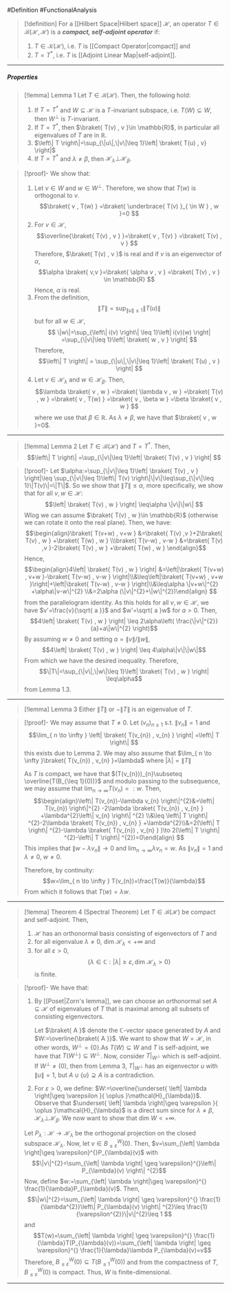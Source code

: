 #Definition #FunctionalAnalysis 

> [!definition]
> For a [[Hilbert Space|Hilbert space]] $\mathcal{H}$, an operator $T\in \mathcal{B}(\mathcal{H},\mathcal{H})$ is a ***compact, self-adjoint operator*** if:
> 1. $T\in \mathcal{K}(\mathcal{H})$, i.e. $T$ is [[Compact Operator|compact]] and 
> 2. $T=T^{*}$, i.e. $T$ is [[Adjoint Linear Map|self-adjoint]].
---
##### Properties
> [!lemma] Lemma 1
> Let $T\in \mathcal{B}(\mathcal{H})$. Then, the following hold:
> 1. If $T=T^{*}$ and $W\subseteq \mathcal{H}$ is a $T$-invariant subspace, i.e. $T(W)\subseteq W$, then $W^{\bot}$ is $T$-invariant.
> 2. If $T=T^{*}$, then $\braket{ T(v) , v }\in \mathbb{R}$, in particular all eigenvalues of $T$ are in $\mathbb{R}$.
> 3. $\left\| T \right\|=\sup_{\|u\|,\|v\|\leq 1}\left| \braket{ T(u) ,  v} \right|$
> 4. If $T=T^{*}$ and $\lambda\neq\beta$, then $\mathcal{H}_{\lambda}{\bot} \mathcal{H}_{\beta}$.

> [!proof]-
> We show that: 
> 1. Let $v\in W$ and $w\in W^{\bot}$. Therefore, we show that $T(w)$ is orthogonal to $v$.$$\braket{ v , T(w) } =\braket{ \underbrace{ T(v) }_{ \in W } , w }=0 $$
> 2. For $v\in \mathcal{H}$, $$\overline{\braket{ T(v) , v } }=\braket{ v , T(v) } =\braket{ T(v) , v } $$Therefore, $\braket{ T(v) , v }$ is real and if $v$ is an eigenvector of $\alpha$, $$\alpha \braket{ v,v  }=\braket{ \alpha v , v } =\braket{ T(v) , v } \in \mathbb{R} $$Hence, $\alpha$ is real.
> 3. From the definition, $$\left\| T \right\| =\sup_{\left\| u \right\| \leq 1}\left\| T(u) \right\| $$but for all $w\in \mathcal{H}$, $$ \|w\|=\sup_{\left\| i(v) \right\| \leq 1}\left| i(v)(w) \right| =\sup_{\|v\|\leq 1}\left| \braket{ w , v }  \right|  $$Therefore, $$\left\| T \right\| = \sup_{\|u\|,\|v\|\leq 1}\left| \braket{ T(u) , v }  \right| $$
> 4. Let $v\in \mathcal{H}_{\lambda}$ and $w\in \mathcal{H}_{\beta}$. Then, $$\lambda \braket{ v , w } =\braket{ \lambda v , w } =\braket{ T(v) , w } =\braket{ v , T(w) } =\braket{ v , \beta w } =\beta \braket{ v , w } $$where we use that $\beta\in \mathbb{R}$. As $\lambda\neq\beta$, we have that $\braket{ v , w }=0$.
---
> [!lemma] Lemma 2
> Let $T\in \mathcal{B}(\mathcal{H})$ and $T=T^{*}$. Then, $$\left\| T \right\| =\sup_{\|v\|\leq 1}\left| \braket{ T(v) , v }  \right| $$

> [!proof]-
> Let $\alpha:=\sup_{\|v\|\leq 1}\left| \braket{ T(v) , v }  \right|\leq \sup_{\|v\|\leq 1}\left\| T(v) \right\|\|v\|\leq\sup_{\|v\|\leq 1}\|T(v)\|=\|T\|$. So we show that $\left\| T \right\|\leq\alpha$, more specifically, we show that for all $v,w\in \mathcal{H}$: $$\left| \braket{ T(v) , w }  \right| \leq\alpha \|v\|\|w\| $$Wlog we can assume $\braket{ T(v) , w }\in \mathbb{R}$ (otherwise we can rotate it onto the real plane). Then, we have: $$\begin{align}\braket{ T(v+w) , v+w }  &=\braket{ T(v) ,v  }+2\braket{ T(v) , w } +\braket{ T(w) , w }  \\\braket{ T(v-w) , v-w }  &=\braket{ T(v) ,v  }-2\braket{ T(v) , w } +\braket{ T(w) , w }  \end{align}$$Hence, $$\begin{align}4\left| \braket{ T(v) , w } \right|  &=\left|\braket{ T(v+w) , v+w }-\braket{ T(v-w) , v-w }  \right|\\&\leq\left|\braket{ T(v+w) , v+w }\right|+\left|\braket{ T(v-w) , v-w }  \right|\\&\leq\alpha \|v+w\|^{2} +\alpha\|v-w\|^{2} \\&=2\alpha (\|v\|^{2}+\|w\|^{2})\end{align} $$from the parallelogram identity. As this holds for all $v,w\in \mathcal{H}$, we have $v'=\frac{v}{\sqrt{ a }}$ and $w'=\sqrt{ a }w$ for $a>0$. Then, $$4\left| \braket{ T(v) , w }  \right| \leq 2\alpha\left(  \frac{\|v\|^{2}}{a}+a\|w\|^{2} \right)$$By assuming $w\neq 0$ and setting $a=\|v\| / \|w\|$, $$4\left| \braket{ T(v) , w }  \right| \leq 4\alpha\|v\|\|w\|$$From which we have the desired inequality. Therefore, $$\|T\|=\sup_{\|v\|,\|w\|\leq 1}\left| \braket{ T(v) , w }  \right| \leq\alpha$$from Lemma 1.3.
---
> [!lemma] Lemma 3
> Either $\left\| T \right\|$ or $-\left\| T \right\|$ is an eigenvalue of $T$.

> [!proof]-
> We may assume that $T \neq 0$. Let $(v_{n})_{n\geq 1}$ s.t. $\left\| v_{n} \right\|=1$ and $$\lim_{ n \to \infty } \left| \braket{ T(v_{n}) , v_{n} }  \right| =\left\| T \right\| $$this exists due to Lemma 2. We may also assume that $\lim_{ n \to \infty }\braket{ T(v_{n}) , v_{n} }=\lambda$ where $\left| \lambda \right|=\left\| T \right\|$
> 
> As $T$ is compact, we have that $(T(v_{n}))_{n}\subseteq \overline{T(B_{\leq 1}(0))}$ and modulo passing to the subsequence, we may assume that $\lim_{ n \to \infty }T(v_{n})=:w$. Then, $$\begin{align}\left\| T(v_{n})-\lambda v_{n} \right\|^{2}&=\left\| T(v_{n}) \right\|^{2} -2\lambda \braket{ T(v_{n}) , v_{n} } +\lambda^{2}\left\| v_{n} \right\| ^{2} \\&\leq \left\| T \right\| ^{2}-2\lambda \braket{ T(v_{n}) , v_{n} } +\lambda^{2}\\&=2(\left\| T \right\| ^{2}-\lambda \braket{ T(v_{n}) , v_{n} } )\to 2(\left\| T \right\| ^{2}-\left\| T \right\| ^{2})=0\end{align} $$This implies that $\left\| w-\lambda v_{n} \right\|\to 0$ and $\lim_{ n \to \infty }\lambda v_{n}=w$. As $\left\| v_{n} \right\|=1$ and $\lambda\neq 0$, $w\neq 0$.
> 
> Therefore, by continuity: $$w=\lim_{ n \to \infty } T(v_{n})=\frac{T(w)}{\lambda}$$From which it follows that $T(w)=\lambda w$.
---
> [!lemma] Theorem 4 (Spectral Theorem)
> Let $T\in \mathcal{B}(\mathcal{H})$ be compact and self-adjoint. Then, 
> 1. $\mathcal{H}$ has an orthonormal basis consisting of eigenvectors of $T$ and 
> 2. for all eigenvalue $\lambda\neq 0$, $\text{dim } \mathcal{H}_{\lambda}<+\infty$ and
> 3. for all $\varepsilon>0$, $$\{ \lambda\in \mathbb{C}:\left| \lambda \right| \geq\varepsilon, \text{dim }\mathcal{H}_{\lambda}>0 \}$$is finite.

> [!proof]-
> We have that: 
> 
> 1. By [[Poset|Zorn's lemma]], we can choose an orthonormal set $A\subseteq \mathcal{H}$ of eigenvalues of $T$ that is maximal among all subsets of consisting eigenvectors.
>    
>    Let $\braket{ A }$ denote the $\mathbb{C}$-vector space generated by $A$ and $W:=\overline{\braket{ A  }}$. We want to show that $W=\mathcal{H}$, in other words, $W^{\bot}=\{ 0 \}$.As $T(W)\subseteq W$ and $T$ is self-adjoint, we have that $T(W^{\bot})\subseteq W^{\bot}$. Now, consider $T|_{W^{\bot}}$ which is self-adjoint. If $W^{\bot}\neq (0)$, then from Lemma 3, $T|_{W^{\bot}}$ has an eigenvector $u$ with $\|u\|=1$, but $A \cup \{ u \}\supsetneq A$ is a contradiction. 
> 
> 2. For $\varepsilon>0$, we define: $W:=\overline{\underset{ \left| \lambda \right|\geq \varepsilon }{ \oplus }\mathcal{H}_{\lambda}}$. Observe that $\underset{ \left| \lambda \right|\geq \varepsilon }{ \oplus }\mathcal{H}_{\lambda}$ is a direct sum since for $\lambda\neq\beta$, $\mathcal{H}_{\lambda}\bot\mathcal{H}_{\beta}$. We now want to show that $\text{dim }W <+\infty$.
> 	
> 	Let $P_{\lambda}:\mathcal{H}\to \mathcal{H}_{\lambda}$ be the orthogonal projection on the closed subspace $\mathcal{H}_{\lambda}$. Now, let $v\in B^W_{\leq \varepsilon}(0)$. Then,  $v=\sum_{\left| \lambda \right|\geq \varepsilon}^{}P_{\lambda}(v)$  with $$\|v\|^{2}=\sum_{\left| \lambda \right| \geq \varepsilon}^{}\left\| P_{\lambda}(v) \right\| ^{2}$$Now, define $w:=\sum_{\left| \lambda \right|\geq \varepsilon}^{} \frac{1}{\lambda}P_{\lambda}(v)$. Then, $$\|w\|^{2}=\sum_{\left| \lambda \right| \geq \varepsilon}^{} \frac{1}{\lambda^{2}}\left\| P_{\lambda}(v) \right\| ^{2}\leq \frac{1}{\varepsilon^{2}}\|v\|^{2}\leq 1 $$and $$T(w)=\sum_{\left| \lambda \right| \geq \varepsilon}^{} \frac{1}{\lambda}T(P_{\lambda}(v))=\sum_{\left| \lambda \right| \geq \varepsilon}^{} \frac{1}{\lambda}\lambda P_{\lambda}(v)=v$$Therefore,  $B^W_{\leq\varepsilon}(0)\subseteq T(B^W_{\leq 1}(0))$ and from the compactness of $T$, $B^W_{\leq \varepsilon}(0)$ is compact. Thus, $W$ is finite-dimensional.
---
